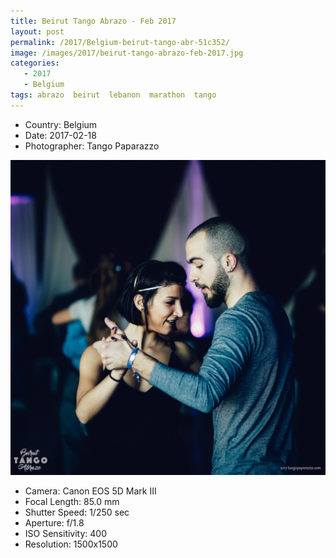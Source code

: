 ```yaml
---
title: Beirut Tango Abrazo - Feb 2017
layout: post
permalink: /2017/Belgium-beirut-tango-abr-51c352/
image: /images/2017/beirut-tango-abrazo-feb-2017.jpg
categories:
   - 2017
   - Belgium
tags: abrazo  beirut  lebanon  marathon  tango
---
```

   
* <i class="fa-solid fa-map-pin"></i> Country: Belgium
* <i class="fa-solid fa-calendar-day"></i> Date: 2017-02-18
* <i class="fa-solid fa-circle-user"></i> Photographer: Tango Paparazzo

![Beirut Tango Abrazo - Feb 2017](/images/2017/beirut-tango-abrazo-feb-2017.jpg)

* <i class="fa-solid fa-camera"></i> Camera: Canon EOS 5D Mark III
* <i class="fa-solid fa-square-caret-left"></i> Focal Length: 85.0 mm
* <i class="fa-solid fa-stopwatch"></i> Shutter Speed: 1/250 sec
* <i class="fa-solid fa-circle-dot"></i> Aperture: f/1.8
* <i class="fa-solid fa-lightbulb"></i> ISO Sensitivity: 400
* <i class="fa-solid fa-square-full"></i> Resolution: 1500x1500
